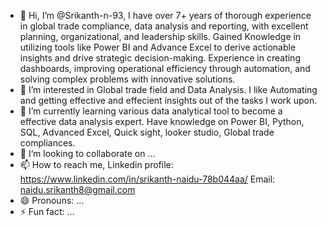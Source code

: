 - 👋 Hi, I’m @Srikanth-n-93, I have over 7+ years of thorough experience in global trade compliance, data analysis and reporting, with excellent planning, organizational, and leadership skills. Gained Knowledge in utilizing tools like Power BI and Advance Excel to derive actionable insights and drive strategic decision-making. Experience in creating dashboards, improving operational efficiency through automation, and solving complex problems with innovative solutions.
- 👀 I’m interested in Global trade field and Data Analysis. I like Automating and getting effective and effecient insights out of the tasks I work upon.
- 🌱 I’m currently learning various data analytical tool to become a effective data analysis expert. Have knowledge on Power BI, Python, SQL, Advanced Excel, Quick sight, looker studio, Global trade compliances.
- 💞️ I’m looking to collaborate on ...
- 📫 How to reach me,
  Linkedin profile: https://www.linkedin.com/in/srikanth-naidu-78b044aa/
  Email: naidu.srikanth8@gmail.com
- 😄 Pronouns: ...
- ⚡ Fun fact: ...

<!---
Srikanth-n-93/Srikanth-n-93 is a ✨ special ✨ repository because its `README.md` (this file) appears on your GitHub profile.
You can click the Preview link to take a look at your changes.
--->
